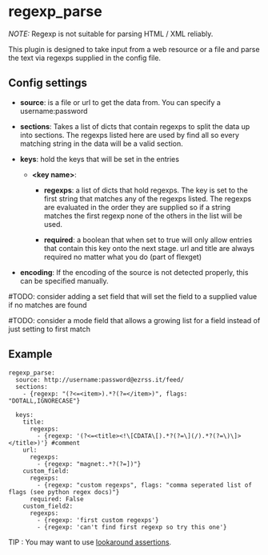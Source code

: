 # regexp_parse
*NOTE:* Regexp is not suitable for parsing HTML / XML reliably.

This plugin is designed to take input from a web resource or a file and parse the text via regexps supplied in the config file.

## Config settings

- **source**: is a file or url to get the data from. You can specify a username:password

- **sections**: Takes a list of dicts that contain regexps to split the data up into sections.
  The regexps listed here are used by find all so every matching string in the data will be
  a valid section.

- **keys**: hold the keys that will be set in the entries

  - **\<key name\>**:
    - **regexps**: a list of dicts that hold regexps. The key is set to the first string that matches
      any of the regexps listed. The regexps are evaluated in the order they are supplied so if a
      string matches the first regexp none of the others in the list will be used.

    - **required**: a boolean that when set to true will only allow entries that contain this key
      onto the next stage. url and title are always required no matter what you do (part of flexget)
      
- **encoding**: If the encoding of the source is not detected properly, this can be specified manually.

#TODO: consider adding a set field that will set the field to a supplied value if no matches are found

#TODO: consider a mode field that allows a growing list for a field instead of just setting to first match


## Example
```
regexp_parse:
  source: http://username:password@ezrss.it/feed/
  sections:
    - {regexp: "(?<=<item>).*?(?=</item>)", flags: "DOTALL,IGNORECASE"}

  keys:
    title:
      regexps:
        - {regexp: '(?<=<title><!\[CDATA\[).*?(?=\](/).*?(?=\)\]></title>)'} #comment
    url:
      regexps:
        - {regexp: "magnet:.*?(?=])"}
    custom_field:
      regexps:
        - {regexp: "custom regexps", flags: "comma seperated list of flags (see python regex docs)"}
      required: False
    custom_field2:
      regexps:
        - {regexp: 'first custom regexps'}
        - {regexp: 'can't find first regexp so try this one'}
```

TIP : You may want to use [lookaround assertions](https://www.rexegg.com/regex-lookarounds.html).
